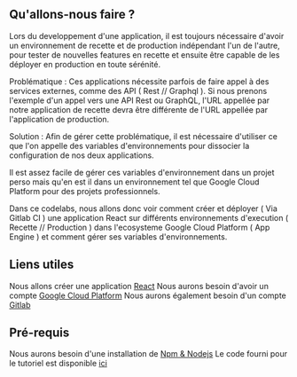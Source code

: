 ## Qu'allons-nous faire ?

Lors du developpement d'une application, il est toujours nécessaire d'avoir un environnement de recette et de production indépendant l'un de l'autre, pour tester de nouvelles features en recette et ensuite être capable de les déployer en production en toute sérénité.

Problématique :
Ces applications nécessite parfois de faire appel à des services externes, comme des API ( Rest // Graphql ).
Si nous prenons l'exemple d'un appel vers une API Rest ou GraphQL, l'URL appellée par notre application de recette devra être différente de l'URL appellée par l'application de production.

Solution :
Afin de gérer cette problématique, il est nécessaire d'utiliser ce que l'on appelle des variables d'environnements pour dissocier la configuration de nos deux applications.

Il est assez facile de gérer ces variables d'environnement dans un projet perso mais qu'en est il dans un environnement tel que Google Cloud Platform pour des projets professionnels.

Dans ce codelabs, nous allons donc voir comment créer et déployer ( Via Gitlab CI ) une application React sur différents environnements d'execution ( Recette // Production ) dans l'ecosysteme Google Cloud Platform ( App Engine ) et comment gérer ses variables d'environnements.

## Liens utiles

Nous allons créer une application [React](https://facebook.github.io/create-react-app/docs/documentation-intro)
Nous aurons besoin d'avoir un compte [Google Cloud Platform](https://console.cloud.google.com)
Nous aurons également besoin d'un compte [Gitlab](https://about.gitlab.com/)

## Pré-requis

Nous aurons besoin d'une installation de [Npm & Nodejs](https://docs.npmjs.com/downloading-and-installing-node-js-and-npm)
Le code fourni pour le tutoriel est disponible [ici](https://github.com/RedPi/codelabs-env-var)

